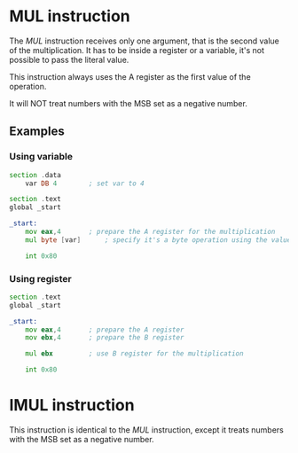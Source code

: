 # MUL instruction

The _MUL_ instruction receives only one argument, that is the second value of the multiplication. It has to be inside a register or a variable, it's not possible to pass the literal value.

This instruction always uses the A register as the first value of the operation. 

It will NOT treat numbers with the MSB set as a negative number.

## Examples

### Using variable

```asm
section .data
	var DB 4		; set var to 4

section .text
global _start

_start:
	mov eax,4		; prepare the A register for the multiplication
	mul byte [var]		; specify it's a byte operation using the value inside var

	int 0x80
```

### Using register

```asm
section .text
global _start

_start:
	mov eax,4		; prepare the A register
	mov ebx,4		; prepare the B register

	mul ebx			; use B register for the multiplication

	int 0x80
```

# IMUL instruction

This instruction is identical to the _MUL_ instruction, except it treats numbers with the MSB set as a negative number.

